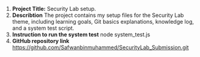 1. **Project Title:**
  Security Lab setup.
2. **Describtion**
  The project contains my setup files for the Security Lab theme, including learning goals, Git basics explanations, knowledge log, and a system test script.
3. **Instruction to run the system test**
  node system_test.js
  4. **GitHub repository link**  
  https://github.com/Safwanbinmuhammed/SecurityLab_Submission.git